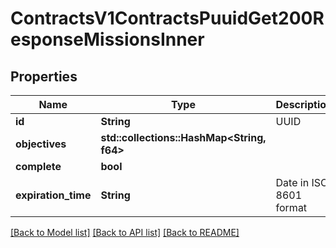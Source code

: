 # ContractsV1ContractsPuuidGet200ResponseMissionsInner

## Properties

Name | Type | Description | Notes
------------ | ------------- | ------------- | -------------
**id** | **String** | UUID | 
**objectives** | **std::collections::HashMap<String, f64>** |  | 
**complete** | **bool** |  | 
**expiration_time** | **String** | Date in ISO 8601 format | 

[[Back to Model list]](../README.md#documentation-for-models) [[Back to API list]](../README.md#documentation-for-api-endpoints) [[Back to README]](../README.md)


